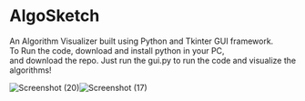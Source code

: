 
# AlgoSketch
An Algorithm Visualizer built using Python and Tkinter GUI framework.
<br>
To Run the code, download and install python in your PC, <br>
and download the repo.
Just run the gui.py to run the code and visualize the algorithms!

![Screenshot (20)](https://user-images.githubusercontent.com/44459516/123688339-80466a80-d86f-11eb-8cb3-df02169979cf.png)![Screenshot (17)](https://user-images.githubusercontent.com/44459516/123688391-8e948680-d86f-11eb-816c-0607d9372749.png)

